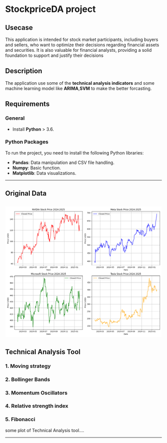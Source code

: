 # StockpriceDA project
## Usecase
   This application is intended for stock market participants, including buyers and 
sellers, who want to optimize their decisions regarding financial assets and securities.
It is also valuable for financial analysts, providing a solid foundation to support and 
justify their decisions
## Description
   The application use some of the **technical analysis indicators** and some machine learning
model like **ARIMA**,**SVM** to make the better forcasting.

##  Requirements

### General
- Install **Python** > 3.6.

### Python Packages
To run the project, you need to install the following Python libraries:

- **Pandas**: Data manipulation and CSV file handling.
- **Numpy**: Basic function.
- **Matplotlib**: Data visualizations.


---

## Original Data
![Stock Price Plot](stock_price_plots.png)
---

## Technical Analysis Tool

### 1. Moving strategy

### 2. Bollinger Bands  

### 3. Momentum Oscillators

### 4. Relative strength index

### 5. Fibonacci

some plot of Technical Analysis tool....


---

